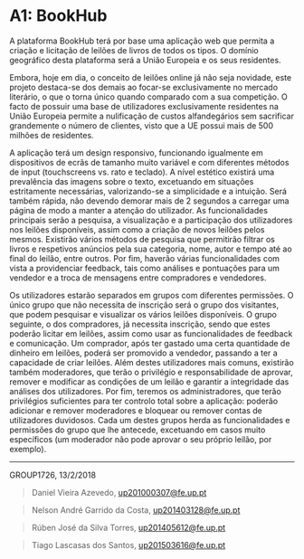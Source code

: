 # A1: BookHub

A plataforma BookHub terá por base uma aplicação web que permita a criação e licitação de leilões de livros de todos os tipos. O domínio geográfico desta plataforma será a União Europeia e os seus residentes.

Embora, hoje em dia, o conceito de leilões online já não seja novidade, este projeto destaca-se dos demais ao focar-se exclusivamente no mercado literário, o que o torna único quando comparado com a sua competição. O facto de possuir uma base de utilizadores exclusivamente residentes na União Europeia permite a nulificação de custos alfandegários sem sacrificar grandemente o número de clientes, visto que a UE possui mais de 500 milhões de residentes.

A aplicação terá um design responsivo, funcionando igualmente em dispositivos de ecrãs de tamanho muito variável e com diferentes métodos de input (touchscreens vs. rato e teclado). A nível estético existirá uma prevalência das imagens sobre o texto, excetuando em situações estritamente necessárias, valorizando-se a simplicidade e a intuição. Será também rápida, não devendo demorar mais de 2 segundos a carregar uma página de modo a manter a atenção do utilizador.
As funcionalidades principais serão a pesquisa, a visualização e a participação dos utilizadores nos leilões disponíveis, assim como a criação de novos leilões pelos mesmos.
Existirão vários métodos de pesquisa que permitirão filtrar os livros e respetivos anúncios pela sua categoria, nome, autor e tempo até ao final do leilão, entre outros. Por fim, haverão várias funcionalidades com vista a providenciar feedback, tais como análises e pontuações para um vendedor e a troca de mensagens entre compradores e vendedores.

Os utilizadores estarão separados em grupos com diferentes permissões. O único grupo que não necessita de inscrição será o grupo dos visitantes, que podem pesquisar e visualizar os vários leilões disponíveis. O grupo seguinte, o dos compradores, já necessita inscrição, sendo que estes poderão licitar em leilões, assim como usar as funcionalidades de feedback e comunicação. Um comprador, após ter gastado uma certa quantidade de dinheiro em leilões, poderá ser promovido a vendedor, passando a ter a capacidade de criar leilões. Além destes utilizadores mais comuns, existirão também moderadores, que terão o privilégio e responsabilidade de aprovar, remover e modificar as condições de um leilão e garantir a integridade das análises dos utilizadores. Por fim, teremos os administradores, que terão privilégios suficientes para ter controlo total sobre a aplicação: poderão adicionar e remover moderadores e bloquear ou remover contas de utilizadores duvidosos. Cada um destes grupos herda as funcionalidades e permissões do grupo que lhe antecede, excetuando em casos muito específicos (um moderador não pode aprovar o seu próprio leilão, por exemplo).

***

GROUP1726, 13/2/2018

> Daniel Vieira Azevedo, up201000307@fe.up.pt

> Nelson André Garrido da Costa, up201403128@fe.up.pt

> Rúben José da Silva Torres, up201405612@fe.up.pt

> Tiago Lascasas dos Santos, up201503616@fe.up.pt
